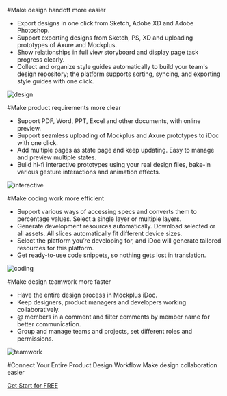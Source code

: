 #Make design handoff more easier

* Export designs in one click from Sketch, Adobe XD and Adobe Photoshop.
* Support exporting designs from Sketch, PS, XD and uploading prototypes of Axure and Mockplus.
* Show relationships in full view storyboard and display page task progress clearly.
* Collect and organize style guides automatically to build your team's design repository; the platform supports sorting, syncing, and exporting style guides with one click.

![design](https://idoc.mockplus.com/enUS/images/idoc/content1-1.png)

#Make product requirements more clear
* Support PDF, Word, PPT, Excel and other documents, with online preview.
* Support seamless uploading of Mockplus and Axure prototypes to iDoc with one click.
* Add multiple pages as state page and keep updating. Easy to manage and preview multiple states.
* Build hi-fi interactive prototypes using your real design files, bake-in various gesture interactions and animation effects.

![interactive](https://idoc.mockplus.com/enUS/images/idoc/content1-2.png)

#Make coding work more efficient
* Support various ways of accessing specs and converts them to percentage values. Select a single layer or multiple layers.
* Generate development resources automatically. Download selected or all assets. All slices automatically fit different device sizes.
* Select the platform you’re developing for, and iDoc will generate tailored resources for this platform.
* Get ready-to-use code snippets, so nothing gets lost in translation.

![coding](https://idoc.mockplus.com/enUS/images/idoc/content-frontend-en-poster.png)

#Make design teamwork more faster
* Have the entire design process in Mockplus iDoc.
* Keep designers, product managers and developers working collaboratively.
* @ members in a comment and filter comments by member name for better communication.
* Group and manage teams and projects, set different roles and permissions.

![teamwork](https://idoc.mockplus.com/enUS/images/idoc/content4-1.png)

#Connect Your Entire Product Design Workflow
Make design collaboration easier

[Get Start for FREE](https://user.mockplus.com/signin?next=http://idoc.mockplus.com/app)
